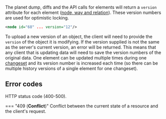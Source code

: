 The planet dump, diffs and the API calls for elements will return a ```version``` attribute for each element ([node, way and relation](elements.md#elements-description)). These version numbers are used for optimistic locking.

``` xml title="nodeVersion_example.xml" linenums="1"
<node id="68" ... version="12"/>
```

To upload a new version of an object, the client will need to provide the `version` of the object it is modifying. If the version supplied is not the same as the server's current version, an error will be returned. This means that any client that is updating data will need to save the version numbers of the original data. One element can be updated multiple times during one [changeset](changesets.md) and its version number is increased each time (so there can be multiple history versions of a single element for one changeset).

## Error codes

HTTP status code (400-500).

=== "409 (**Conflict**)"
    Conflict between the current state of a resource and the client's request.